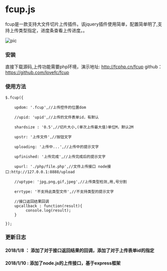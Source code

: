 # fcup.js

fcup是一款支持大文件切片上传插件。该jquery插件使用简单，配置简单明了,支持上传类型指定，进度条查看上传进度。。

![pic](http://fcphp.cn/fcup/jt.png)

### 安装
直接下载源码,上传功能需要php环境，演示地址: http://fcphp.cn/fcup github：https://github.com/lovefc/fcup

### 使用方法
````
$.fcup({

    updom: '.fcup',//上传控件的位置dom
     
    //upid: 'upid',//上传的文件表单id，有默认
     
    shardsize : '0.5',//切片大小,(单次上传最大值)单位M，默认2M
     
    upstr: '上传文件',//按钮文字
     
    uploading: '上传中...',//上传中的提示文字
     
    upfinished: '上传完成',//上传完成后的提示文字
     
	upurl: './php/file.php',//文件上传接口 node接口:http://127.0.0.1:8888/upload
     
    //uptype: 'jpg,png,gif,jpeg',//上传类型检测,用,号分割
     
    errtype: '不支持此类型文件',//不支持类型的提示文字
     
    //接口返回结果回调
    upcallback : function(result){
         console.log(result);
    }
     
});
````
### 更新日志
#### 2018/1/8  ： 添加了对于接口返回结果的回调，添加了对于上传表单id的指定
#### 2018/1/10 :  添加了node.js的上传接口，基于express框架
